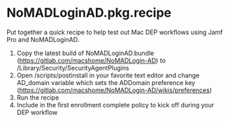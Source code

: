 # NoMADLoginAD.pkg.recipe
Put together a quick recipe to help test out Mac DEP workflows using Jamf Pro and NoMADLoginAD. 

1. Copy the latest build of NoMADLoginAD.bundle (https://gitlab.com/macshome/NoMADLogin-AD) to /Library/Security/SecurityAgentPlugins
2. Open /scripts/postinstall in your favorite text editor and change AD_domain variable which sets the ADDomain preference key (https://gitlab.com/macshome/NoMADLogin-AD/wikis/preferences)
3. Run the recipe
4. Include in the first enrollment complete policy to kick off during your DEP workflow


